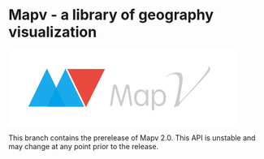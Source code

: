 # Mapv - a library of geography visualization

<a href="http://mapv.baidu.com">
    <img style="vertical-align: top;" src="./asset/logo.png?raw=true" alt="logo">
</a>

This branch contains the prerelease of Mapv 2.0. This API is unstable and may change at any point prior to the release.

